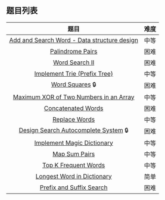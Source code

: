 ## 题目列表  
| 题目 | 难度 |  
|:---:|:---:|  
| [Add and Search Word - Data structure design](Add%20and%20Search%20Word%20-%20Data%20structure%20design/question.md) | 中等 |   
| [Palindrome Pairs](Palindrome%20Pairs/question.md) | 困难 |   
| [Word Search II](Word%20Search%20II/question.md) | 困难 |   
| [Implement Trie (Prefix Tree)](Implement%20Trie%20(Prefix%20Tree)/question.md) | 中等 |   
| [Word Squares](Word%20Squares/question.md) :lock: | 困难 |   
| [Maximum XOR of Two Numbers in an Array](Maximum%20XOR%20of%20Two%20Numbers%20in%20an%20Array/question.md) | 中等 |   
| [Concatenated Words](Concatenated%20Words/question.md) | 困难 |   
| [Replace Words](Replace%20Words/question.md) | 中等 |   
| [Design Search Autocomplete System](Design%20Search%20Autocomplete%20System/question.md) :lock: | 困难 |   
| [Implement Magic Dictionary](Implement%20Magic%20Dictionary/question.md) | 中等 |   
| [Map Sum Pairs](Map%20Sum%20Pairs/question.md) | 中等 |   
| [Top K Frequent Words](Top%20K%20Frequent%20Words/question.md) | 中等 |   
| [Longest Word in Dictionary](Longest%20Word%20in%20Dictionary/question.md) | 简单 |   
| [Prefix and Suffix Search](Prefix%20and%20Suffix%20Search/question.md) | 困难 |   
